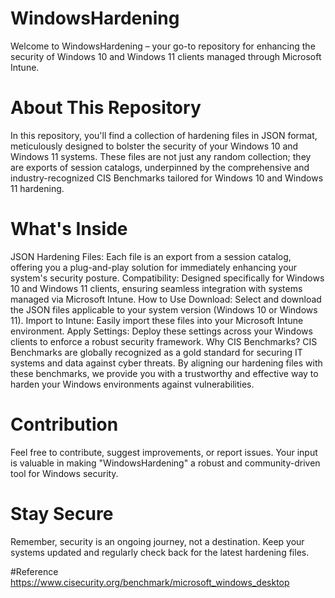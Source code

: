 # WindowsHardening

Welcome to WindowsHardening – your go-to repository for enhancing the security of Windows 10 and Windows 11 clients managed through Microsoft Intune.

# About This Repository
In this repository, you'll find a collection of hardening files in JSON format, meticulously designed to bolster the security of your Windows 10 and Windows 11 systems. These files are not just any random collection; they are exports of session catalogs, underpinned by the comprehensive and industry-recognized CIS Benchmarks tailored for Windows 10 and Windows 11 hardening.

# What's Inside
JSON Hardening Files: Each file is an export from a session catalog, offering you a plug-and-play solution for immediately enhancing your system's security posture.
Compatibility: Designed specifically for Windows 10 and Windows 11 clients, ensuring seamless integration with systems managed via Microsoft Intune.
How to Use
Download: Select and download the JSON files applicable to your system version (Windows 10 or Windows 11).
Import to Intune: Easily import these files into your Microsoft Intune environment.
Apply Settings: Deploy these settings across your Windows clients to enforce a robust security framework.
Why CIS Benchmarks?
CIS Benchmarks are globally recognized as a gold standard for securing IT systems and data against cyber threats. By aligning our hardening files with these benchmarks, we provide you with a trustworthy and effective way to harden your Windows environments against vulnerabilities.

# Contribution
Feel free to contribute, suggest improvements, or report issues. Your input is valuable in making "WindowsHardening" a robust and community-driven tool for Windows security.

# Stay Secure
Remember, security is an ongoing journey, not a destination. Keep your systems updated and regularly check back for the latest hardening files.

#Reference
https://www.cisecurity.org/benchmark/microsoft_windows_desktop
